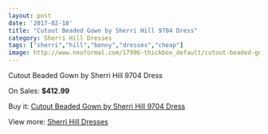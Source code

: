 ```yaml
---
layout: post
date: '2017-02-18'
title: "Cutout Beaded Gown by Sherri Hill 9704 Dress"
category: Sherri Hill Dresses
tags: ["sherri","hill","bonny","dresses","cheap"]
image: http://www.neoformal.com/17996-thickbox_default/cutout-beaded-gown-by-sherri-hill-9704-dress.jpg
---
```

Cutout Beaded Gown by Sherri Hill 9704 Dress

On Sales: **$412.99**
<a href="https://www.neoformal.com/en/sherri-hill-dresses-2014/5813-cutout-beaded-gown-by-sherri-hill-9704-dress.html"><amp-img layout="responsive" width="600" height="600" src="//www.neoformal.com/17996-thickbox_default/cutout-beaded-gown-by-sherri-hill-9704-dress.jpg" alt="Cutout Beaded Gown by Sherri Hill 9704 Dress 0" /></a>
<a href="https://www.neoformal.com/en/sherri-hill-dresses-2014/5813-cutout-beaded-gown-by-sherri-hill-9704-dress.html"><amp-img layout="responsive" width="600" height="600" src="//www.neoformal.com/17997-thickbox_default/cutout-beaded-gown-by-sherri-hill-9704-dress.jpg" alt="Cutout Beaded Gown by Sherri Hill 9704 Dress 1" /></a>
<a href="https://www.neoformal.com/en/sherri-hill-dresses-2014/5813-cutout-beaded-gown-by-sherri-hill-9704-dress.html"><amp-img layout="responsive" width="600" height="600" src="//www.neoformal.com/17998-thickbox_default/cutout-beaded-gown-by-sherri-hill-9704-dress.jpg" alt="Cutout Beaded Gown by Sherri Hill 9704 Dress 2" /></a>
<a href="https://www.neoformal.com/en/sherri-hill-dresses-2014/5813-cutout-beaded-gown-by-sherri-hill-9704-dress.html"><amp-img layout="responsive" width="600" height="600" src="//www.neoformal.com/17999-thickbox_default/cutout-beaded-gown-by-sherri-hill-9704-dress.jpg" alt="Cutout Beaded Gown by Sherri Hill 9704 Dress 3" /></a>

Buy it: [Cutout Beaded Gown by Sherri Hill 9704 Dress](https://www.neoformal.com/en/sherri-hill-dresses-2014/5813-cutout-beaded-gown-by-sherri-hill-9704-dress.html "Cutout Beaded Gown by Sherri Hill 9704 Dress")

View more: [Sherri Hill Dresses](https://www.neoformal.com/en/73-sherri-hill-dresses-2014 "Sherri Hill Dresses")
